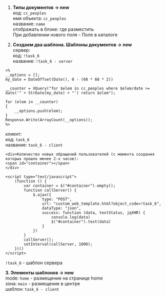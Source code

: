 1. __Типы документов -> new__  
код: `cc_peoples`   
имя объекта: `cc_peoples`  
название: `name`  
отображать в блоке: где разместить  
При добавлении нового поля - Поле в каталоге

2. __Создаем два шаблона. Шаблоны документов -> new__  
сервер:  
код: `!task_6`  
название: `!task_6 - server`  
```
<%
__options = [];
my_date = DateOffset(Date(), 0 - (60 * 60 * 2))

__counter = XQuery("for $elem in cc_peoples where $elem/date >= date('" + StrDate(my_date) + "') return $elem");

for (elem in __counter)
{
	__options.push(elem);	
}
Response.Write(ArrayCount(__options));
%>
```
клиент:  
код: `task_6`  
название: `task_6 - client`  
```
<div>Количество новых обращений пользователей (с момента создания которых прошло менее 2-х часов): 
<span id="container"></span>
</div>

<script type="text/javascript">
	(function () {
		var container = $("#container").empty();
		function callServer() {
			$.ajax({
				type: "POST",
				url: "custom_web_template.html?object_code=!task_6",
				dataType: "json",
				success: function (data, textStatus, jqXHR) {
					console.log(data)
					$("#container").text(data)
				}
			})
		}
		callServer();
		setInterval(callServer, 1000);
	})()
</script>

```
`!task_6` - шаблон сервера  

__3. Элементы шаблонов -> new__  
mode: `home` - размещение на странице home   
зона: `main` - размещение в центре    
шаблон: `task_6 - client`  
